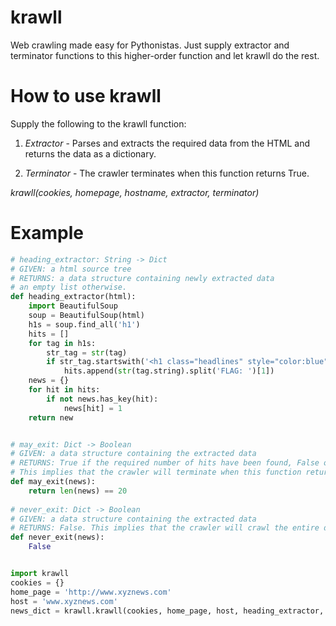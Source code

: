 # krawll
Web crawling made easy for Pythonistas. Just supply extractor and terminator functions to this higher-order function and let krawll do the rest.

# How to use krawll

Supply the following to the krawll function:

1. *Extractor* - Parses and extracts the required data from the HTML and returns the data as a dictionary.

2. *Terminator* - The crawler terminates when this function returns True.

_krawll(cookies, homepage, hostname, extractor, terminator)_

# Example

```python
# heading_extractor: String -> Dict
# GIVEN: a html source tree
# RETURNS: a data structure containing newly extracted data
# an empty list otherwise.
def heading_extractor(html):
	import BeautifulSoup
	soup = BeautifulSoup(html)
	h1s = soup.find_all('h1')
	hits = []
	for tag in h1s:
		str_tag = str(tag)
		if str_tag.startswith('<h1 class="headlines" style="color:blue">Breaking News: '):
			hits.append(str(tag.string).split('FLAG: ')[1])
	news = {}
	for hit in hits:
		if not news.has_key(hit):
			news[hit] = 1
	return new


# may_exit: Dict -> Boolean
# GIVEN: a data structure containing the extracted data
# RETURNS: True if the required number of hits have been found, False otherwise.
# This implies that the crawler will terminate when this function returns True.
def may_exit(news):
	return len(news) == 20
	
# never_exit: Dict -> Boolean
# GIVEN: a data structure containing the extracted data
# RETURNS: False. This implies that the crawler will crawl the entire domain.
def never_exit(news):
	False


import krawll
cookies = {}
home_page = 'http://www.xyznews.com'
host = 'www.xyznews.com'
news_dict = krawll.krawll(cookies, home_page, host, heading_extractor, may_exit)
```
